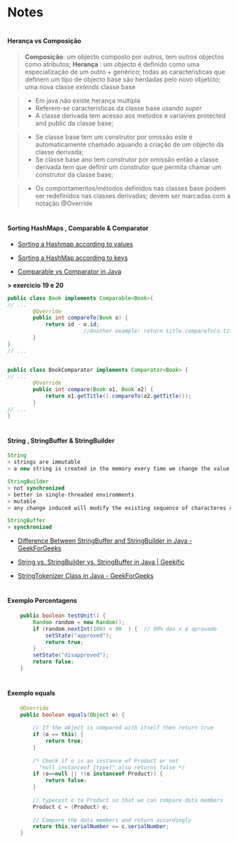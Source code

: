 # Notes 

#






  #### Herança vs Composição 

  > **Composição**: um objecto composto por outros, tem outros objectos como atributos;
  > **Herança** : um objecto é definido como uma especialização de um outro + genérico; todas as caracteristicas que definem um tipo de objecto base são herdadas pelo novo objetcto; uma nova classe *extends* classe base

  > - Em java não existe herança multipla
  > - Referem-se caracteristicas da classe base usando *super*
  > - A classe derivada tem acesso aos metodos e variavies protected and public da classe base;

  > - Se classe base tem um construtor por omissão este é automaticamente chamado aquando a criação de um objecto da classe derivada;
  > - Se classe base ano tem construtor por omissão então a classe derivada tem que definir um construtor que permita chamar um construtor da classe base;

  > - Os comportamentos/métodos definidos nas classes base podem ser redefinidos nas classes derivadas; devem ser marcadas com a notação @Override 

  

#

#### Sorting  HashMaps , Comparable & Comparator 

- [ Sorting a Hashmap according to values ](https://www.geeksforgeeks.org/sorting-a-hashmap-according-to-values/ )

- [ Sorting a HashMap according to keys  ](https://www.geeksforgeeks.org/sorting-hashmap-according-key-value-java/)

- [ Comparable vs Comparator in Java ](https://www.geeksforgeeks.org/comparable-vs-comparator-in-java/)

**> exercicio 19 e 20**


``` java
public class Book implements Comparable<Book>{
// ...
        @Override
        public int compareTo(Book o) {
            return id - o.id;
                        //Another example: return title.compareTo(o.title);
        }
}
// ...
``` 


``` java

public class BookComparator implements Comparator<Book> {
// ...
        @Override
        public int compare(Book o1, Book o2) {
            return o1.getTitle().compareTo(o2.getTitle());
        }
// ...
}
``` 


#

#### String , StringBuffer & StringBuilder 

``` java
String 
> strings are immutable
> a new string is created in the memory every time we change the value of the string

StringBuilder 
> not synchronized 
> better in single-threaded enviromments
> mutable
> any change induced will modify the existing sequence of characteres created in the memory 

StringBuffer
> synchronized 


``` 

 - [ Difference Between StringBuffer and StringBuilder in Java -  GeekForGeeks ](https://www.geeksforgeeks.org/difference-between-stringbuffer-and-stringbuilder-in-java/?ref=rp)

 - [ String vs. StringBuilder vs. StringBuffer in Java  | Geekific  ](https://www.youtube.com/watch?v=_drNcLWgUlE&ab_channel=Geekific)

  - [ StringTokenizer Class in Java  -  GeekForGeeks ]( https://www.geeksforgeeks.org/stringtokenizer-class-in-java/ )

#

#### Exemplo Percentagens 

``` java
    public boolean testUnit() {
        Random random = new Random();
        if (random.nextInt(100) < 90  ) {  // 90% das x é aprovado
            setState("approved");
            return true;
        }
        setState("disapproved");
        return false;
    }

``` 

#

#### Exemplo equals

``` java
    @Override
    public boolean equals(Object o) {
 
        // If the object is compared with itself then return true 
        if (o == this) {
            return true;
        }
 
        /* Check if o is an instance of Product or not
          "null instanceof [type]" also returns false */
        if (o==null || !(o instanceof Product)) {
            return false;
        }
         
        // typecast o to Product so that we can compare data members
        Product c = (Product) o;
         
        // Compare the data members and return accordingly
        return this.serialNumber == c.serialNumber;
    }
  
  ``` 

  #

